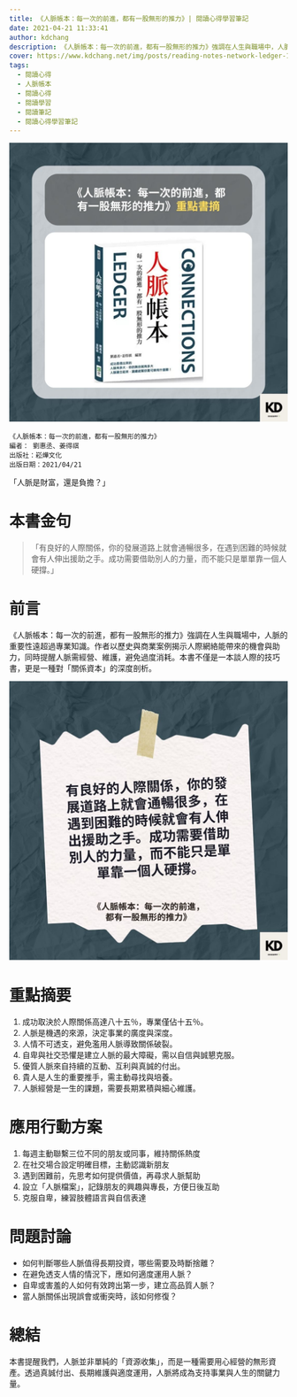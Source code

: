 ```yaml
---
title: 《人脈帳本：每一次的前進，都有一股無形的推力》| 閱讀心得學習筆記
date: 2021-04-21 11:33:41
author: kdchang
description: 《人脈帳本：每一次的前進，都有一股無形的推力》強調在人生與職場中，人脈的重要性遠超過專業知識。作者以歷史與商業案例揭示人際網絡能帶來的機會與助力，同時提醒人脈需經營、維護，避免過度消耗。本書不僅是一本談人際的技巧書，更是一種對「關係資本」的深度剖析。
cover: https://www.kdchang.net/img/posts/reading-notes-network-ledger-1.jpg
tags:
  - 閱讀心得
  - 人脈帳本
  - 閱讀心得
  - 閱讀學習
  - 閱讀筆記
  - 閱讀心得學習筆記
---
```


![](img/posts/reading-notes-network-ledger-1.jpg)

```
《人脈帳本：每一次的前進，都有一股無形的推力》
編者： 劉惠丞、姜得祺
出版社：崧燁文化
出版日期：2021/04/21
```

「人脈是財富，還是負擔？」

# 本書金句

> 「有良好的人際關係，你的發展道路上就會通暢很多，在遇到困難的時候就會有人伸出援助之手。成功需要借助別人的力量，而不能只是單單靠一個人硬撐。」

# 前言

《人脈帳本：每一次的前進，都有一股無形的推力》強調在人生與職場中，人脈的重要性遠超過專業知識。作者以歷史與商業案例揭示人際網絡能帶來的機會與助力，同時提醒人脈需經營、維護，避免過度消耗。本書不僅是一本談人際的技巧書，更是一種對「關係資本」的深度剖析。

![](img/posts/reading-notes-network-ledger-2.jpg)

# 重點摘要

1. 成功取決於人際關係高達八十五％，專業僅佔十五％。
2. 人脈是機遇的來源，決定事業的廣度與深度。
3. 人情不可透支，避免濫用人脈導致關係破裂。
4. 自卑與社交恐懼是建立人脈的最大障礙，需以自信與誠懇克服。
5. 優質人脈來自持續的互動、互利與真誠的付出。
6. 貴人是人生的重要推手，需主動尋找與培養。
7. 人脈經營是一生的課題，需要長期累積與細心維護。

# 應用行動方案

1. 每週主動聯繫三位不同的朋友或同事，維持關係熱度
2. 在社交場合設定明確目標，主動認識新朋友
3. 遇到困難前，先思考如何提供價值，再尋求人脈幫助
4. 設立「人脈檔案」，記錄朋友的興趣與專長，方便日後互助
5. 克服自卑，練習肢體語言與自信表達

# 問題討論

- 如何判斷哪些人脈值得長期投資，哪些需要及時斷捨離？
- 在避免透支人情的情況下，應如何適度運用人脈？
- 自卑或害羞的人如何有效跨出第一步，建立高品質人脈？
- 當人脈關係出現誤會或衝突時，該如何修復？

# 總結

本書提醒我們，人脈並非單純的「資源收集」，而是一種需要用心經營的無形資產。透過真誠付出、長期維護與適度運用，人脈將成為支持事業與人生的關鍵力量。
